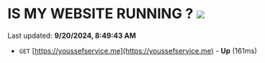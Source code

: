 # IS MY WEBSITE RUNNING ? [![](https://img.shields.io/static/v1?label=Sponsor&message=%E2%9D%A4&logo=GitHub&color=%23fe8e86)](https://github.com/sponsors/Youssef-Lehmam)

Last updated: **9/20/2024, 8:49:43 AM**

- `GET` [https://youssefservice.me](https://youssefservice.me) - **Up** (161ms)
